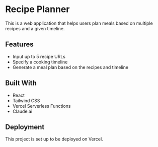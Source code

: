 # Recipe Planner

This is a web application that helps users plan meals based on multiple recipes and a given timeline.

## Features

- Input up to 5 recipe URLs
- Specify a cooking timeline
- Generate a meal plan based on the recipes and timeline

## Built With

- React
- Tailwind CSS
- Vercel Serverless Functions
- Claude.ai

## Deployment

This project is set up to be deployed on Vercel.
